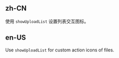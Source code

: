 ## zh-CN

使用 `showUploadList` 设置列表交互图标。

## en-US

Use `showUploadList` for custom action icons of files.
